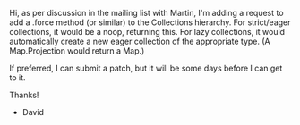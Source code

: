 Hi, as per discussion in the mailing list with Martin, I'm adding a request to add a .force method (or similar) to the Collections hierarchy. For strict/eager collections, it would be a noop, returning this. For lazy collections, it would automatically create a new eager collection of the appropriate type. (A Map.Projection would return a Map.)

If preferred, I can submit a patch, but it will be some days before I can get to it.

Thanks!
 - David

